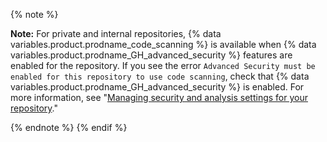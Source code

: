 
{% note %}

**Note:** For private and internal repositories, {% data variables.product.prodname_code_scanning %} is available when {% data variables.product.prodname_GH_advanced_security %} features are enabled for the repository. If you see the error `Advanced Security must be enabled for this repository to use code scanning`, check that {% data variables.product.prodname_GH_advanced_security %} is enabled. For more information, see "[Managing security and analysis settings for your repository](/github/administering-a-repository/managing-security-and-analysis-settings-for-your-repository)."

{% endnote %}
{% endif %}
